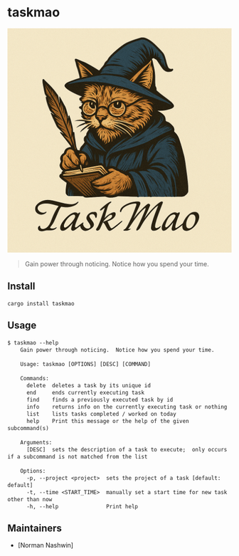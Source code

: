 # taskmao

![TaskMao Logo](assets/taskmao_logo.png)

> Gain power through noticing.  Notice how you spend your time.

## Install
```
cargo install taskmao
```

## Usage
```
$ taskmao --help
    Gain power through noticing.  Notice how you spend your time.

    Usage: taskmao [OPTIONS] [DESC] [COMMAND]

    Commands:
      delete  deletes a task by its unique id
      end     ends currently executing task
      find    finds a previously executed task by id
      info    returns info on the currently executing task or nothing
      list    lists tasks completed / worked on today
      help    Print this message or the help of the given subcommand(s)

    Arguments:
      [DESC]  sets the description of a task to execute;  only occurs if a subcommand is not matched from the list

    Options:
      -p, --project <project>  sets the project of a task [default: default]
      -t, --time <START_TIME>  manually set a start time for new task other than now
      -h, --help               Print help
```

## Maintainers
- [Norman Nashwin]
